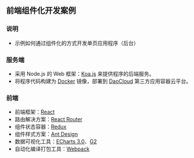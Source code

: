 ## 前端组件化开发案例
### 说明
* 示例如何通过组件化的方式开发单页应用程序（后台）

### 服务端
* 采用 Node.js 的 Web 框架：[Koa.js](http://koa.bootcss.com) 来提供程序的后端服务。
* 将程序代码构建为 [Docker](http://www.docker.com) 镜像，部署到 [DaoCloud](https://www.daocloud.io) 第三方应用容器云平台。

### 前端
* 前端框架：[React](https://facebook.github.io/react/)
* 路由解决方案：[React Router](http://react-guide.github.io/react-router-cn/)
* 组件状态容器：[Redux](http://redux.js.org/) 
* 组件样式方案：[Ant Design](http://ant.design/)
* 数据可视化工具：[ECharts 3.0](http://echarts.baidu.com/)、[G2](https://g2.alipay.com/)
* 自动化编译打包工具：[Webpack](https://webpack.github.io)